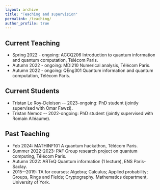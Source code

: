 ```yaml
---
layout: archive
title: "Teaching and supervision"
permalink: /teaching/
author_profile: true
---
```

## Current Teaching
- Spring 2022 - ongoing: ACCQ206 Introduction to quantum information and quantum computation, Télécom Paris.
- Autumn 2022 - ongoing: MDI210 Numerical analysis, Télécom Paris.
- Autumn 2022 - ongoing: QEng301 Quantum information and quantum computation, Télécom Paris.

## Current Students
- Tristan Le Roy-Deloison -- 2023-ongoing: PhD student (jointly supervised with Omar Fawzi).
- Tristan Nemoz -- 2022-ongoing: PhD student (jointly supervised with Romain Alléaume).

## Past Teaching
- Feb 2024: MATHINF101 A quantum hackathon, Télécom Paris.
- Summer 2022-2023: PAF Group research project on quantum computing, Télécom Paris.
- Autumn 2022: ARTeQ Quantum information (1 lecture), ENS Paris-Saclay.
- 2015--2019: TA for courses: Algebra; Calculus; Applied probability; Groups, Rings and Fields; Cryptography. Mathematics department, University of York.


<!---
### Teaching assistant

From 2015 - 2019 at [Department of Mathematics, University of York](https://www.york.ac.uk/maths/) TA'd several courses (100+ hours) including

- Algebra
- Calculus
- Applied probability
- Groups, Rings and Fields
- Cryptography
--->
